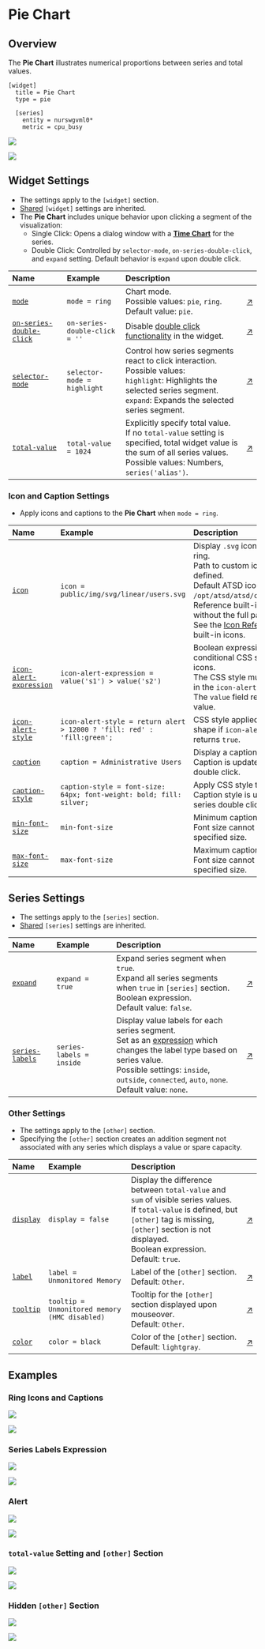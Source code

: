 # Pie Chart

## Overview

The **Pie Chart** illustrates numerical proportions between series and total values.

```ls
[widget]
  title = Pie Chart
  type = pie

  [series]
    entity = nurswgvml0*
    metric = cpu_busy
```

![](./images/pie-title-1.png)

[![](../../images/button.png)](https://apps.axibase.com/chartlab/28362f9b)

## Widget Settings

* The settings apply to the `[widget]` section.
* [Shared](../shared/README.md#widget-settings) `[widget]` settings are inherited.
* The **Pie Chart** includes unique behavior upon clicking a segment of the visualization:
  * Single Click: Opens a dialog window with a [**Time Chart**](../time-chart/README.md) for the series.
  * Double Click: Controlled by `selector-mode`, `on-series-double-click`, and `expand` setting. Default behavior is `expand` upon double click.

Name | Example | Description | &nbsp;
:--|:--|:--|:--
<a name="mode"></a>[`mode`](#mode)|`mode = ring`|Chart mode.<br>Possible values: `pie`, `ring`.<br>Default value: `pie`.|[↗](https://apps.axibase.com/chartlab/7217e679)
<a name="on-series-double-click"></a>[`on-series-double-click`](#on-series-double-click)|`on-series-double-click = ''`|Disable [double click functionality](#widget-settings) in the widget.|[↗](https://apps.axibase.com/chartlab/b18445b6)
<a name="selector-mode"></a>[`selector-mode`](#selector-mode)|`selector-mode = highlight`|Control how series segments react to click interaction.<br>Possible values:<br>`highlight`: Highlights the selected series segment.<br>`expand`: Expands the selected series segment.|[↗](https://apps.axibase.com/chartlab/099862db)
<a name="total-value"></a>[`total-value`](#total-value)|`total-value = 1024`|Explicitly specify total value.<br> If no `total-value` setting is specified, total widget value is the sum of all series values.<br>Possible values: Numbers, `series('alias')`.|[↗](https://apps.axibase.com/chartlab/64587dc6)

### Icon and Caption Settings

* Apply icons and captions to the **Pie Chart** when `mode = ring`.

Name | Example | Description | &nbsp;
:--|:--|:--|:--
<a name="icon"></a>[`icon`](#icon)|`icon = public/img/svg/linear/users.svg`|Display `.svg` icon in **Pie Chart** ring.<br>Path to custom icons must be defined.<br>Default ATSD icon directory is `/opt/atsd/atsd/conf/portal/img/`.<br>Reference built-in icons by name, without the full path.<br>See the [Icon Reference Sheet](resources/atsd-embedded-icons.pdf) for built-in icons.|[↗](https://apps.axibase.com/chartlab/dfe686f7)
<a name="icon-alert-expression"></a>[`icon-alert-expression`](#icon-alert-expression)|`icon-alert-expression = value('s1') > value('s2')`|Boolean expression to apply conditional CSS style to series icons.<br>The CSS style must be specified in the `icon-alert-style` setting.<br>The `value` field refers to the series value.|[↗](https://apps.axibase.com/chartlab/f534ac48)
<a name="icon-alert-style"></a>[`icon-alert-style`](#icon-alert-style)|`icon-alert-style = return alert > 12000 ? 'fill: red' : 'fill:green';`|CSS style applied to the series shape if `icon-alert-expression` returns `true`.|[↗](https://apps.axibase.com/chartlab/f534ac48)
<a name="caption"></a>[`caption`](#caption)|`caption = Administrative Users`|Display a caption below the icon.<br>Caption is updated upon series double click.|[↗](https://apps.axibase.com/chartlab/9261f982)
<a name="caption-style"></a>[`caption-style`](#caption-style)|`caption-style = font-size: 64px; font-weight: bold; fill: silver;`|Apply CSS style to the caption.<br>Caption style is updated upon series double click.|[↗](https://apps.axibase.com/chartlab/9145cc0f)
<a name="min-font-size"></a>[`min-font-size`](#min-font-size)|`min-font-size`|Minimum caption font size.<br>Font size cannot scale below specified size.|[↗](https://apps.axibase.com/chartlab/30d94fc5)
<a name="max-font-size"></a>[`max-font-size`](#max-font-size)|`max-font-size`|Maximum caption font size.<br>Font size cannot scale above specified size.|[↗](https://apps.axibase.com/chartlab/30d94fc5)

## Series Settings

* The settings apply to the `[series]` section.
* [Shared](../shared/README.md#series-settings) `[series]` settings are inherited.

Name | Example | Description | &nbsp;
:--|:--|:--|:--
<a name="expand"></a>[`expand`](#expand)|`expand = true`|Expand series segment when `true`.<br>Expand all series segments when `true` in `[series]` section.<br>Boolean expression.<br>Default value: `false`.|[↗](https://apps.axibase.com/chartlab/f5684bc4)|
<a name="series-labels"></a>[`series-labels`](#series-labels)|`series-labels = inside`|Display value labels for each series segment.<br>Set as an [expression](https://axibase.com/docs/atsd/administration/metric-persistence-filter.html#expression-syntax) which changes the label type based on series value.<br>Possible settings: `inside`, `outside`, `connected`, `auto`, `none`.<br>Default value: `none`.|[↗](https://apps.axibase.com/chartlab/e644f68f)|

### Other Settings

* The settings apply to the `[other]` section.
* Specifying the `[other]` section creates an addition segment not associated with any series which displays a value or spare capacity.

Name | Example | Description | &nbsp;
:--|:--|:--|:--
|<a name="display"></a>[`display`](#display)|`display = false`|Display the difference between `total-value` and `sum` of visible series values.<br>If `total-value` is defined, but `[other]` tag is missing, `[other]` section is not displayed.<br>Boolean expression.<br>Default: `true`.|[↗](https://apps.axibase.com/chartlab/03201f9e)|
<a name="label"></a>[`label`](#label)|`label = Unmonitored Memory`|Label of the `[other]` section.<br>Default: `Other`.|[↗](https://apps.axibase.com/chartlab/064091fa)|
<a name="tooltip"></a>[`tooltip`](#tooltip)|`tooltip = Unmonitored memory (HMC disabled)`|Tooltip for the `[other]` section displayed upon mouseover.<br>Default: `Other`.|[↗](https://apps.axibase.com/chartlab/03be3f7d)|
<a name="color"></a>[`color`](#color)|`color = black`|Color of the `[other]` section.<br>Default: `lightgray`.|[↗](https://apps.axibase.com/chartlab/db9f4d31)|

## Examples

### Ring Icons and Captions

![](./images/ring-icons-and-captions.png)

[![](../../images/button.png)](https://apps.axibase.com/chartlab/e31d60be)

### Series Labels Expression

![](./images/series-labels-expression.png)

[![](../../images/button.png)](https://apps.axibase.com/chartlab/7f7a1bc3)

### Alert

![](./images/alert-expression-example.png)

[![](../../images/button.png)](https://apps.axibase.com/chartlab/f1cd6467)

### `total-value` Setting and `[other]` Section

![](./images/total-and-other-example.png)

[![](../../images/button.png)](https://apps.axibase.com/chartlab/051e6dcf)

### Hidden `[other]` Section

![](./images/hidden-other-section.png)

[![](../../images/button.png)](https://apps.axibase.com/chartlab/fe53362c)